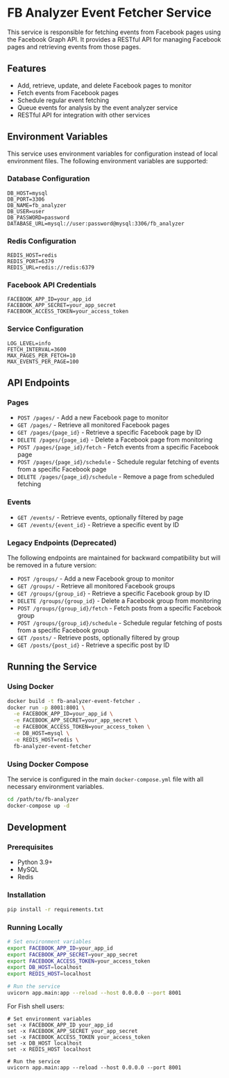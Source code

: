 # FB Analyzer Event Fetcher Service

This service is responsible for fetching events from Facebook pages using the Facebook Graph API. It provides a RESTful API for managing Facebook pages and retrieving events from those pages.

## Features

- Add, retrieve, update, and delete Facebook pages to monitor
- Fetch events from Facebook pages
- Schedule regular event fetching
- Queue events for analysis by the event analyzer service
- RESTful API for integration with other services

## Environment Variables

This service uses environment variables for configuration instead of local environment files. The following environment variables are supported:

### Database Configuration

```
DB_HOST=mysql
DB_PORT=3306
DB_NAME=fb_analyzer
DB_USER=user
DB_PASSWORD=password
DATABASE_URL=mysql://user:password@mysql:3306/fb_analyzer
```

### Redis Configuration

```
REDIS_HOST=redis
REDIS_PORT=6379
REDIS_URL=redis://redis:6379
```

### Facebook API Credentials

```
FACEBOOK_APP_ID=your_app_id
FACEBOOK_APP_SECRET=your_app_secret
FACEBOOK_ACCESS_TOKEN=your_access_token
```

### Service Configuration

```
LOG_LEVEL=info
FETCH_INTERVAL=3600
MAX_PAGES_PER_FETCH=10
MAX_EVENTS_PER_PAGE=100
```

## API Endpoints

### Pages

- `POST /pages/` - Add a new Facebook page to monitor
- `GET /pages/` - Retrieve all monitored Facebook pages
- `GET /pages/{page_id}` - Retrieve a specific Facebook page by ID
- `DELETE /pages/{page_id}` - Delete a Facebook page from monitoring
- `POST /pages/{page_id}/fetch` - Fetch events from a specific Facebook page
- `POST /pages/{page_id}/schedule` - Schedule regular fetching of events from a specific Facebook page
- `DELETE /pages/{page_id}/schedule` - Remove a page from scheduled fetching

### Events

- `GET /events/` - Retrieve events, optionally filtered by page
- `GET /events/{event_id}` - Retrieve a specific event by ID

### Legacy Endpoints (Deprecated)

The following endpoints are maintained for backward compatibility but will be removed in a future version:

- `POST /groups/` - Add a new Facebook group to monitor
- `GET /groups/` - Retrieve all monitored Facebook groups
- `GET /groups/{group_id}` - Retrieve a specific Facebook group by ID
- `DELETE /groups/{group_id}` - Delete a Facebook group from monitoring
- `POST /groups/{group_id}/fetch` - Fetch posts from a specific Facebook group
- `POST /groups/{group_id}/schedule` - Schedule regular fetching of posts from a specific Facebook group
- `GET /posts/` - Retrieve posts, optionally filtered by group
- `GET /posts/{post_id}` - Retrieve a specific post by ID

## Running the Service

### Using Docker

```bash
docker build -t fb-analyzer-event-fetcher .
docker run -p 8001:8001 \
  -e FACEBOOK_APP_ID=your_app_id \
  -e FACEBOOK_APP_SECRET=your_app_secret \
  -e FACEBOOK_ACCESS_TOKEN=your_access_token \
  -e DB_HOST=mysql \
  -e REDIS_HOST=redis \
  fb-analyzer-event-fetcher
```

### Using Docker Compose

The service is configured in the main `docker-compose.yml` file with all necessary environment variables.

```bash
cd /path/to/fb-analyzer
docker-compose up -d
```

## Development

### Prerequisites

- Python 3.9+
- MySQL
- Redis

### Installation

```bash
pip install -r requirements.txt
```

### Running Locally

```bash
# Set environment variables
export FACEBOOK_APP_ID=your_app_id
export FACEBOOK_APP_SECRET=your_app_secret
export FACEBOOK_ACCESS_TOKEN=your_access_token
export DB_HOST=localhost
export REDIS_HOST=localhost

# Run the service
uvicorn app.main:app --reload --host 0.0.0.0 --port 8001
```

For Fish shell users:
```fish
# Set environment variables
set -x FACEBOOK_APP_ID your_app_id
set -x FACEBOOK_APP_SECRET your_app_secret
set -x FACEBOOK_ACCESS_TOKEN your_access_token
set -x DB_HOST localhost
set -x REDIS_HOST localhost

# Run the service
uvicorn app.main:app --reload --host 0.0.0.0 --port 8001
```
